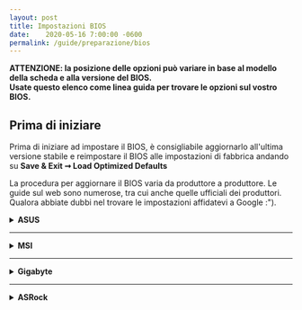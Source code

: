 ```yaml
---
layout: post
title: Impostazioni BIOS
date:    2020-05-16 7:00:00 -0600
permalink: /guide/preparazione/bios
---
```


**ATTENZIONE: la posizione delle opzioni può variare in base al modello della scheda e alla versione del BIOS. <br>Usate questo elenco come linea guida per trovare le opzioni sul vostro BIOS.**

## Prima di iniziare

Prima di iniziare ad impostare il BIOS, è consigliabile aggiornarlo all'ultima versione stabile e reimpostare il BIOS alle impostazioni di fabbrica andando su **Save & Exit ➞ Load Optimized Defaults**

La procedura per aggiornare il BIOS varia da produttore a produttore. Le guide sul web sono numerose, tra cui anche quelle ufficiali dei produttori. Qualora abbiate dubbi nel trovare le impostazioni affidatevi a Google :").

<details>
<summary><b>ASUS</b></summary>

Per entrare nel BIOS premete <code>F2</code> continuamente durante l'accensione.<br>
Una volta nel BIOS, premete <code>F7</code> per entrare in <code>Advanced Mode</code>.

Il BIOS è impostato in modo da avere in cima <b>8 categorie principali</b>.<br>
Cliccando su quelle in cima o semplicemente spostandovi con i tasti direzionali <code>Destra</code> e <code>Sinistra</code> sulla tastiera, aprirete i menù contenenti tutte le categorie, sottocategorie ed opzioni.

Per prima cosa andate in <code>Exit</code>, premete su <code>Load Optimized Defaults</code> e confermate.<br>
Successivamente, muovendovi fra questi menù, cercate le seguenti opzioni ed impostatele come indicato:

<ul>
<li><b>AI Tweaker ➞ Ai Overclock tuner</b> = <code>Auto</code></li>
<li><b>Advanced ➞ CPU Configuration ➞ Intel Virtualization Technology</b> = <code>Enabled</code></li>
<li><b>Advanced ➞ CPU Configuration ➞ CPU Power Management Control ➞ CFG Lock</b> = <code>Disabled</code></li>
<li><b>Advanced ➞ System Agent (SA) Configuration ➞ Vt-d</b> = <code>Enabled</code></li>
<li><b>Advanced ➞ PCH Configuration ➞ IOAPIC 24-119 Entries</b> = <code>Enabled</code></li>
<li><b>Advanced ➞ Onboard Devices Configuration ➞ RGB LED Lighting ➞ When system is in sleep, hibernate or soft off states</b> = <code>Aura Off</code></li>
<li><b>Advanced ➞ AMP Configuration ➞ Power On By PCI-E/PCI</b> = <code>Disabled</code></li>
<li><b>Advanced ➞ Network Stack Configuration ➞ Network Stack</b> = <code>Disabled</code></li>
<li><b>Advanced ➞ USB Configuration ➞ Legacy USB Support</b> = <code>Enabled</code></li>
<li><b>Advanced ➞ USB Configuration ➞ XHCI Hand-off</b> = <code>Enabled</code></li>
<li><b>Boot ➞ Fast Boot</b> = <code>Disabled</code></li>
<li><b>Boot ➞ Secure Boot ➞ OS Type</b> = <code>Other OS</code></li>
<li><b>Boot ➞ Secure Boot ➞ Secure Boot Key Management</b> = cliccare su <code>Clear all keys</code></li>
</ul>



Inoltre, impostare la scheda grafica in base a quanto segue:

<details>
<summary><b>Impostazioni BIOS per GPU dedicata</b></summary>

<ul>
<li><b>Advanced ➞ System Agent (SA) Configuration ➞ Graphics Configuration ➞ Primary Display</b> = <code>PCIE</code></li>
<li><b>Advanced ➞ System Agent (SA) Configuration ➞ Graphics Configuration ➞ iGPU Multi Monitor</b> = <code>Enabled</code></li>
<li><b>Exit ➞ Save and Reset</b> = <code>Yes</code></li>
<li><b>Rientrate nel BIOS premendo <code>F2</code> e poi passate allo step successivo</b></li>
<li><b>Advanced ➞ System Agent (SA) Configuration ➞ Graphics Configuration ➞ DVMT Pre-allocated</b> = <code>128MB</code></li>
</ul>

<h4>ATTENZIONE: con schede video AMD il <code>CSM</code> deve essere su impostato su <code>Disable</code>:</h4>

<ul>
<li><b>Boot ➞ Compatibility Support Module ➞ CSM</b> = <code>Disable</code></li>
</ul>

</details>

<details>
<summary><b>Impostazioni BIOS per GPU integrata</b></summary>

<ul>
<li><b>Advanced ➞ System Agent (SA) Configuration ➞ Graphics Configuration ➞ Primary Display</b> = <code>CPU Graphics</code></li>
<li><b>Advanced ➞ System Agent (SA) Configuration ➞ Graphics Configuration ➞ iGPU Multi Monitor</b> = <code>Enabled</code></li>
<li><b>Exit ➞ Save and Reset</b> = <code>Yes</code></li>
<li><b>Rientrate nel BIOS premendo <code>F2</code> e poi passate allo step successivo</b></li>
<li><b>Advanced ➞ System Agent (SA) Configuration ➞ Graphics Configuration ➞ DVMT Pre-allocated</b> = <code>128MB</code></li>
</ul>

</details>
</details>

<hr>
<details>
<summary><b>MSI</b></summary>

Per entrare nel BIOS premete <code>Canc</code> o <code>Del</code> continuamente durante l'accensione.<br>
Una volta nel BIOS, premete <code>F7</code> per entrare in <b>Advanced Mode</b>.


Il BIOS MSI è strutturato in modo da essere diviso in due macrosezioni, che al loro interno comprendono altre sezioni, a loro volta contenenti impostazioni e sottosezioni.

<ul>
<li><b>Settings → Advanced → Integrated Peripherals → Network Stack</b> = <code>Disabled</code></li>
<li><b>Settings → Advanced → Integrated Peripherals → Intel Serial IO</b> = <code>Disabled</code></li>
<li><b>Settings → Advanced → USB Configuration → XHCI Hand-off</b> = <code>Enabled</code></li>
<li><b>Settings → Advanced → USB Configuration → Legacy USB Support</b> = <code>Enabled</code></li>
<li><b>Settings → Advanced → Windows OS Configuration → MSI Fast Boot</b> = <code>Disabled</code></li>
<li><b>Settings → Advanced → Windows OS Configuration → Fast Boot</b> = <code>Disabled</code></li>
<li><b>Overclocking → Extreme Memory Profile (X.M.P)</b> = <code>Enabled</code></li>
<li><b>Overclocking → CPU Features → Intel Virtualization Technology</b> = <code>Enabled</code></li>
<li><b>Overclocking → CPU Features → Intel VT-d Technology</b> = <code>Enabled</code></li>
<li><b>Overclocking → CPU Features → CFG-Lock</b> = <code>Disabled</code><br>
ATTENZIONE: la voce di selezione dello status del CFG-Lock NON É sempre visibile all'utente nel BIOS. Pertanto, se non visualizzata, ignoratela. Bisognerá disattivarla manualmente in seguito. <a href="https://dortania.github.io/OpenCore-Post-Install/misc/msr-lock.html#disabling-cfg-lock">Guida qui</a>.</li>
<li><b>Settings → Boot → Boot mode select</b> = <code>LEGACY+UEFI</code><br>
ATTENZIONE: con schede video AMD il <code>CSM</code> deve essere su impostato su <code>Disable</code>.</li>
</ul>

<br>
<p>E' possibile abilitare il wake da input USB impostando il BIOS quanto segue:</p>
<ul>
<li><b>Advanced → Wake Up Event Setup → Resume By USB Device</b> = <code>Enabled</code></li>
</ul>

<br>
Impostare il BIOS in relazione alla scheda grafica utilizzata:
<details>
<summary><b>Impostazioni BIOS per GPU dedicata</b></summary>

<ul>
<li><b>Settings ➞ Advanced → Integrated Graphics Configuration → Initiate Graphic Adapter</b> = <code>PEG</code></li>
<li><b>Advanced ➞ System Agent (SA) Configuration ➞ Graphics Configuration ➞ iGPU Multi Monitor</b> = <code>Enabled</code></li>
<li><b>Exit ➞ Save and Reset</b> = <code>Yes</code></li>
<li><b>Rientrate nel BIOS premendo <code>F2</code> e poi passate allo step successivo</b></li>
<li><b>Advanced ➞ System Agent (SA) Configuration ➞ Graphics Configuration ➞ DVMT Pre-allocated</b> = <code>128MB</code></li>
</ul>

</details>

<details>
<summary><b>Impostazioni BIOS per GPU integrata</b></summary>

<ul>
<li><b>Settings ➞ Advanced → Integrated Graphics Configuration → Initiate Graphic Adapter</b> = <code>IGD</code></li>
<li><b>Settings ➞ Advanced → Integrated Graphics Configuration → DVMT Pre-Allocated</b> = <code>128MB</code></li>
</ul>


</details>
</details>

<hr>

<details>
<summary><b>Gigabyte</b></summary>

<p>Per entrare nel BIOS premete <code>Canc</code> o <code>Del</code> continuamente durante l'accensione.<br>
Il BIOS è impostato in modo da avere in cima 7 categorie principali.<br>
Cliccando su quelle in cima o semplicemente spostandovi con i tasti direzionali <code>Destra</code> e <code>Sinistra</code> sulla tastiera, aprirete i menù contenenti tutte le categorie, sottocategorie ed opzioni.</p>
<p>Impostare il BIOS quanto segue:</p>
<ul>
<li><b>M.I.T. ➞ Advanced Memory Settings ➞ Extreme Memory Profile (X.M.P.)</b> = <code>Profile_1</code></li>
<li><b>BIOS ➞ Fast Boot</b> = <code>Disabled</code></li>
<li><b>BIOS ➞ CSM</b> = <code>Disabled</code></li>
<li><b>BIOS ➞ LAN PXE Boot Option ROM</b> = <code>Disabled</code></li>
<li><b>BIOS ➞ Storage Boot Option Control</b> = <code>UEFI</code></li>
<li><b>Peripherals ➞ Trusted Computing ➞ Security Device Support</b> = <code>Disable</code></li>
<li><b>Peripherals ➞ Network Stack Configuration ➞ Network Stack</b> = <code>Disabled</code></li>
<li><b>Peripherals ➞ USB Configuration ➞ Legacy USB Support</b> = <code>Auto</code></li>
<li><b>Peripherals ➞ USB Configuration ➞ XHCI Hand-off</b> = <code>Enabled</code></li>
<li><b>Chipset ➞ Vt-d</b> = <code>Enabled</code></li>
<li><b>Chipset ➞ Wake on LAN Enable</b> = <code>Disabled</code></li>
<li><b>Chipset ➞ IOAPIC 24-119 Entries</b> = <code>Enabled</code></li>
</ul>
</details>

<hr>

<details>
<summary><b>ASRock</b></summary>


<ul>
<li><b>OC Tweaker ➞ DRAM Configuration ➞ Load XMP Setting</b> =  <code>XMP 2.0 Profile 1</code>  </li>
<li><b>Advanced ➞ CPU Configuration ➞ Intel Virtualization Technology</b> = <code>Enabled</code>  </li>
<li><b>Advanced ➞ Chipset Configuration ➞ Vt-d</b> =  <code>Disabled</code>  </li>
<li><b>Advanced ➞ Chipset Configuration ➞ IOAPIC 24-119 Entries</b> =  <code>Enabled</code>  </li>
<li><b>Advanced ➞ Storage Configuration ➞ Sata Mode Selection</b> =  <code>AHCI</code>  </li>
<li><b>Advanced ➞ Super IO Configuration ➞ Serial Port</b> =  <code>Disabled</code>  </li>
<li><b>Advanced ➞ USB Configuration ➞ Legacy USB Support</b> =  <code>Enabled</code>  </li>
<li><b>Advanced ➞ USB Configuration ➞ PS/2 Simulator</b> =  <code>Disabled</code>  </li>
<li><b>Advanced ➞ USB Configuration ➞ XHCI Hand-off</b> =  <code>Enabled</code>  </li>
<li><b>Security ➞ Secure Boot ➞ Secure Boot</b> =  <code>Disabled</code>  </li>
<li><b>Boot ➞ Fast Boot</b> =  <code>Disabled</code>  </li>
<li><b>Boot ➞ Boot From Onboard LAN</b> =  <code>Disabled</code>  </li>
</ul>
<details>

<summary><b>Impostazioni BIOS per GPU integrata</b></summary>
- <b>Advanced ➞ Chipset Configuration ➞ Primary Graphics Adapter</b> =  <code>Onboard</code><br>
- <b>Advanced ➞ Chipset Configuration ➞ IGPU Multi-Monitor</b> =  <code>Enabled</code><br>
- <b>Advanced ➞ Chipset Configuration ➞ Shared Memory</b> =  <code>128MB</code>
</details>
<details>
<summary><b>Impostazioni BIOS per GPU dedicata</b></summary>
- <b>Advanced ➞ Chipset Configuration ➞ Primary Graphics Adapter</b> = <code>PCI Express</code><br>
- <b>Advanced ➞ Chipset Configuration ➞ IGPU Multi-Monitor</b> =  <code>Enabled</code>
- <b>Advanced ➞ Chipset Configuration ➞ Shared Memory</b> =  <code>128MB</code>

</details>
</details>


